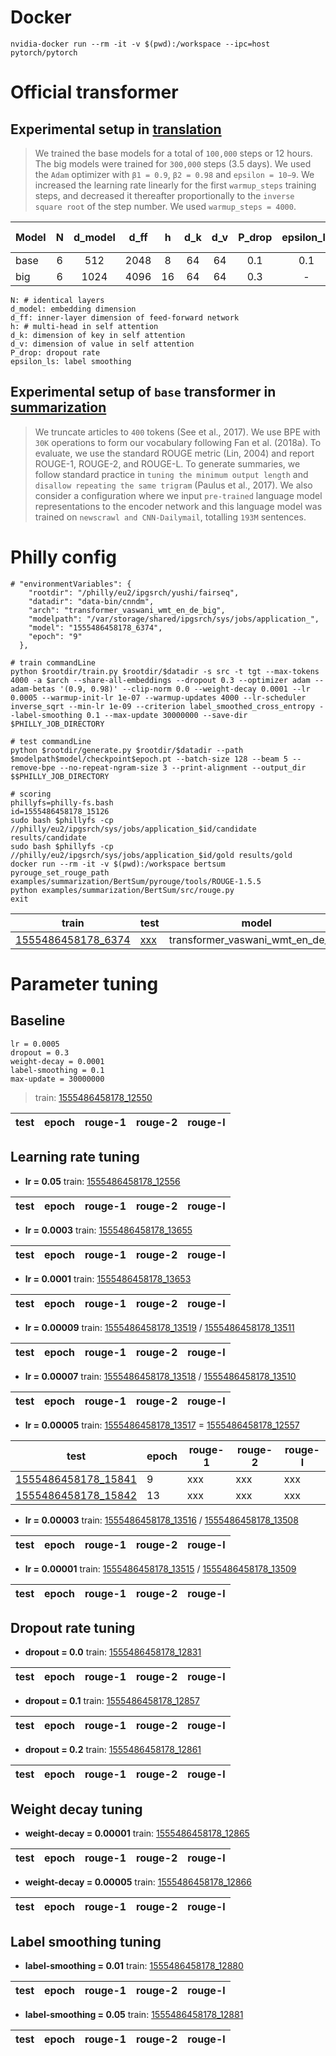 # Docker
```
nvidia-docker run --rm -it -v $(pwd):/workspace --ipc=host pytorch/pytorch
```

# Official transformer

## Experimental setup in [translation](https://papers.nips.cc/paper/7181-attention-is-all-you-need.pdf)

> We trained the base models for a total of `100,000` steps or 12 hours. The big models were trained for `300,000` steps (3.5 days). We used the `Adam` optimizer with `β1 = 0.9`, `β2 = 0.98` and `epsilon = 10−9`. 
> We increased the learning rate linearly for the first `warmup_steps` training steps, and decreased it thereafter proportionally to the `inverse square root` of the step number. We used `warmup_steps = 4000`.

| Model | N | d_model | d_ff | h | d_k | d_v | P_drop | epsilon_ls | train steps | params |
| --- | :---: | :---: | :---: | :---: | :---: | :---: | :---: | :---: | :---: | :---: |
| base | 6 | 512 | 2048 | 8 | 64 | 64 | 0.1 | 0.1 | 100K | 65x1e6 |
| big | 6 | 1024 | 4096 | 16 | 64 | 64 | 0.3 | - | 300K | 213x1e6 |

```
N: # identical layers
d_model: embedding dimension
d_ff: inner-layer dimension of feed-forward network
h: # multi-head in self attention
d_k: dimension of key in self attention
d_v: dimension of value in self attention
P_drop: dropout rate
epsilon_ls: label smoothing
```

## Experimental setup of ```base``` transformer in [summarization](https://arxiv.org/pdf/1904.01038.pdf)

> We truncate articles to `400` tokens (See et al., 2017). We use BPE with `30K` operations to form our vocabulary following Fan et al. (2018a). To evaluate, we use the standard ROUGE metric (Lin, 2004) and report ROUGE-1, ROUGE-2, and ROUGE-L. To generate summaries, we follow standard practice in `tuning the minimum output length` and `disallow repeating the same trigram` (Paulus et al., 2017).
> We also consider a configuration where we input `pre-trained` language model representations to the encoder network and this
language model was trained on `newscrawl and CNN-Dailymail`, totalling `193M` sentences.


# Philly config

```
# "environmentVariables": {
    "rootdir": "/philly/eu2/ipgsrch/yushi/fairseq",
    "datadir": "data-bin/cnndm",
    "arch": "transformer_vaswani_wmt_en_de_big",
    "modelpath": "/var/storage/shared/ipgsrch/sys/jobs/application_",
    "model": "1555486458178_6374",
    "epoch": "9"
  },

# train commandLine
python $rootdir/train.py $rootdir/$datadir -s src -t tgt --max-tokens 4000 -a $arch --share-all-embeddings --dropout 0.3 --optimizer adam --adam-betas '(0.9, 0.98)' --clip-norm 0.0 --weight-decay 0.0001 --lr 0.0005 --warmup-init-lr 1e-07 --warmup-updates 4000 --lr-scheduler inverse_sqrt --min-lr 1e-09 --criterion label_smoothed_cross_entropy --label-smoothing 0.1 --max-update 30000000 --save-dir $PHILLY_JOB_DIRECTORY

# test commandLine
python $rootdir/generate.py $rootdir/$datadir --path $modelpath$model/checkpoint$epoch.pt --batch-size 128 --beam 5 --remove-bpe --no-repeat-ngram-size 3 --print-alignment --output_dir $$PHILLY_JOB_DIRECTORY

# scoring
phillyfs=philly-fs.bash
id=1555486458178_15126
sudo bash $phillyfs -cp //philly/eu2/ipgsrch/sys/jobs/application_$id/candidate results/candidate
sudo bash $phillyfs -cp //philly/eu2/ipgsrch/sys/jobs/application_$id/gold results/gold
docker run --rm -it -v $(pwd):/workspace bertsum
pyrouge_set_rouge_path examples/summarization/BertSum/pyrouge/tools/ROUGE-1.5.5
python examples/summarization/BertSum/src/rouge.py
exit
```
| train | test | model | result |
| --- | --- | --- | --- |
| [1555486458178_6374](https://philly/#/job/eu2/ipgsrch/1555486458178_6374) | [xxx](https://philly/#/job/eu2/ipgsrch/xxx) | transformer_vaswani_wmt_en_de_big | xxx |


# Parameter tuning


## Baseline

```
lr = 0.0005
dropout = 0.3
weight-decay = 0.0001
label-smoothing = 0.1
max-update = 30000000
```
> train: [1555486458178_12550](https://philly/#/job/eu2/ipgsrch/1555486458178_12550)

| test | epoch | rouge-1 | rouge-2 | rouge-l | 
| --- | --- | --- | --- | --- |


## Learning rate tuning

* **lr = 0.05**
train: [1555486458178_12556](https://philly/#/job/eu2/ipgsrch/1555486458178_12556)

| test | epoch | rouge-1 | rouge-2 | rouge-l | 
| --- | --- | --- | --- | --- |

* **lr = 0.0003**
train: [1555486458178_13655](https://philly/#/job/eu2/ipgsrch/1555486458178_13655)

| test | epoch | rouge-1 | rouge-2 | rouge-l | 
| --- | --- | --- | --- | --- |

* **lr = 0.0001**
train: [1555486458178_13653](https://philly/#/job/eu2/ipgsrch/1555486458178_13653)

| test | epoch | rouge-1 | rouge-2 | rouge-l | 
| --- | --- | --- | --- | --- |

* **lr = 0.00009**
train: [1555486458178_13519](https://philly/#/job/eu2/ipgsrch/1555486458178_13519)
/ [1555486458178_13511](https://philly/#/job/eu2/ipgsrch/1555486458178_13511)

| test | epoch | rouge-1 | rouge-2 | rouge-l | 
| --- | --- | --- | --- | --- |

* **lr = 0.00007**
train: [1555486458178_13518](https://philly/#/job/eu2/ipgsrch/1555486458178_13518)
/ [1555486458178_13510](https://philly/#/job/eu2/ipgsrch/1555486458178_13510)

| test | epoch | rouge-1 | rouge-2 | rouge-l | 
| --- | --- | --- | --- | --- |

* **lr = 0.00005**
train: [1555486458178_13517](https://philly/#/job/eu2/ipgsrch/1555486458178_13517)
= [1555486458178_12557](https://philly/#/job/eu2/ipgsrch/1555486458178_12557)

| test | epoch | rouge-1 | rouge-2 | rouge-l | 
| --- | --- | --- | --- | --- |
| [1555486458178_15841](https://philly/#/job/eu2/ipgsrch/1555486458178_15841) | 9 | xxx | xxx | xxx |
| [1555486458178_15842](https://philly/#/job/eu2/ipgsrch/1555486458178_15842) | 13 | xxx | xxx | xxx |

* **lr = 0.00003**
train: [1555486458178_13516](https://philly/#/job/eu2/ipgsrch/1555486458178_13516)
/ [1555486458178_13508](https://philly/#/job/eu2/ipgsrch/1555486458178_13508)

| test | epoch | rouge-1 | rouge-2 | rouge-l | 
| --- | --- | --- | --- | --- |

* **lr = 0.00001**
train: [1555486458178_13515](https://philly/#/job/eu2/ipgsrch/1555486458178_13515)
/ [1555486458178_13509](https://philly/#/job/eu2/ipgsrch/1555486458178_13509)

| test | epoch | rouge-1 | rouge-2 | rouge-l | 
| --- | --- | --- | --- | --- |


## Dropout rate tuning

* **dropout = 0.0**
train: [1555486458178_12831](https://philly/#/job/eu2/ipgsrch/1555486458178_12831)

| test | epoch | rouge-1 | rouge-2 | rouge-l | 
| --- | --- | --- | --- | --- |

* **dropout = 0.1**
train: [1555486458178_12857](https://philly/#/job/eu2/ipgsrch/1555486458178_12857)

| test | epoch | rouge-1 | rouge-2 | rouge-l | 
| --- | --- | --- | --- | --- |

* **dropout = 0.2**
train: [1555486458178_12861](https://philly/#/job/eu2/ipgsrch/1555486458178_12861)

| test | epoch | rouge-1 | rouge-2 | rouge-l | 
| --- | --- | --- | --- | --- |


## Weight decay tuning

* **weight-decay = 0.00001**
train: [1555486458178_12865](https://philly/#/job/eu2/ipgsrch/1555486458178_12865)

| test | epoch | rouge-1 | rouge-2 | rouge-l | 
| --- | --- | --- | --- | --- |

* **weight-decay = 0.00005**
train: [1555486458178_12866](https://philly/#/job/eu2/ipgsrch/1555486458178_12866)

| test | epoch | rouge-1 | rouge-2 | rouge-l | 
| --- | --- | --- | --- | --- |


## Label smoothing tuning

* **label-smoothing = 0.01**
train: [1555486458178_12880](https://philly/#/job/eu2/ipgsrch/1555486458178_12880)

| test | epoch | rouge-1 | rouge-2 | rouge-l | 
| --- | --- | --- | --- | --- |

* **label-smoothing = 0.05**
train: [1555486458178_12881](https://philly/#/job/eu2/ipgsrch/1555486458178_12881)

| test | epoch | rouge-1 | rouge-2 | rouge-l | 
| --- | --- | --- | --- | --- |






